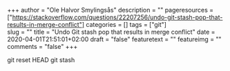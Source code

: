 +++
author = "Ole Halvor Smylingsås"
description = ""
pageresources = ["https://stackoverflow.com/questions/22207256/undo-git-stash-pop-that-results-in-merge-conflict"]
categories = []
tags = ["git"]     
slug = ""
title = "Undo Git stash pop that results in merge conflict"
date = 2020-04-01T21:51:01+02:00
draft = "false"
featuretext = ""
featureimg = ""
comments = "false"
+++

git reset HEAD
git stash
